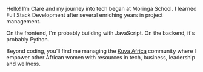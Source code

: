 Hello! I’m Clare and my journey into tech began at Moringa School. I learned Full Stack Development after several enriching years in project management.

On the frontend, I'm probably building with JavaScript. On the backend, it's probably Python.

Beyond coding, you’ll find me managing the <a href=https://kuvaafrica.org/>Kuva Africa</a> community where I empower other African women with resources in tech, business, leadership and wellness.
